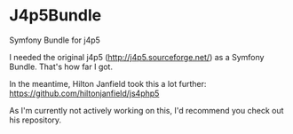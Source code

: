# J4p5Bundle
Symfony Bundle for j4p5

I needed the original j4p5 (http://j4p5.sourceforge.net/) as a Symfony Bundle. That's how far I got.

In the meantime, Hilton Janfield took this a lot further: https://github.com/hiltonjanfield/js4php5

As I'm currently not actively working on this, I'd recommend you check out his repository.
